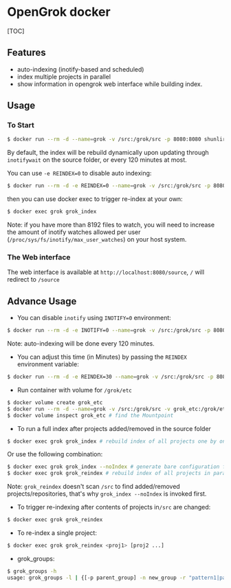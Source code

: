 # OpenGrok docker

[TOC]

## Features

- auto-indexing (inotify-based and scheduled)
- index multiple projects in parallel
- show information in opengrok web interface while building index.

## Usage

### To Start

```sh
$ docker run --rm -d --name=grok -v /src:/grok/src -p 8080:8080 shunlir/opengrok
```

By default, the index will be rebuild dynamically upon updating through `inotifywait` on the source folder, or every 120 minutes at most. 

You can use `-e REINDEX=0` to disable auto indexing:

```sh
$ docker run --rm -d -e REINDEX=0 --name=grok -v /src:/grok/src -p 8080:8080 shunlir/opengrok
```

then you can use docker exec to trigger re-index at your own:

```sh
$ docker exec grok grok_index
```

Note:  if you have more than 8192 files to watch, you will need to increase the amount of inotify watches allowed per user (`/proc/sys/fs/inotify/max_user_watches`) on your host system.

### The Web interface

The web interface is available at `http://localhost:8080/source`, `/` will redirect to `/source`

## Advance Usage

- You can disable `inotify` using `INOTIFY=0` environment:

```sh
$ docker run --rm -d -e INOTIFY=0 --name=grok -v /src:/grok/src -p 8080:8080 shunlir/opengrok
```

Note: auto-indexing will be done every 120 minutes.

- You can adjust this time (in Minutes) by passing the `REINDEX `environment variable:

```sh
$ docker run --rm -d -e REINDEX=30 --name=grok -v /src:/grok/src -p 8080:8080 shunlir/opengrok
```

- Run container with volume for `/grok/etc`

```sh
$ docker volume create grok_etc
$ docker run --rm -d --name=grok -v /src:/grok/src -v grok_etc:/grok/etc -p 8080:8080 shunlir/opengrok
$ docker volume inspect grok_etc # find the Mountpoint
```

- To run a full index after projects added/removed in the source folder

```sh
$ docker exec grok grok_index # rebuild index of all projects one by one
```

Or use the following combination:

```sh
$ docker exec grok grok_index --noIndex # generate bare configuration for web interface
$ docker exec grok grok_reindex # rebuild index of all projects in parallel
```

Note: `grok_reindex` doesn't scan `/src` to find added/removed projects/repositories, that's why `grok_index --noIndex` is invoked first.

- To trigger re-indexing after contents of projects in`/src` are changed:

```sh
$ docker exec grok grok_reindex
```

- To re-index a single project:

```sh
$ docker exec grok grok_reindex <proj1> [proj2 ...]
```

- grok_groups:

```sh
$ grok_groups -h
usage: grok_groups -l | {[-p parent_group] -n new_group -r "pattern1|pattern2|..."}
```



